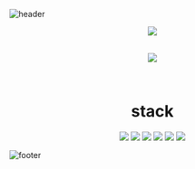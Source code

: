 
![header](https://capsule-render.vercel.app/api?type=waving&color=1f2b6c&height=200&text=LEEJUNGEUN&fontColor=fff&animation=fadeIn)

<p align="center">
  
  <img src="https://github-readme-stats.vercel.app/api?username=middleun&repo=github-readme-stats&theme=outrun&show_icons=true&hide=issues,contribs">
</p>  

<p align="center">

<br>
  <img src="https://github-readme-stats.vercel.app/api/top-langs/?username=middleun&layout=compact&theme=outrun">
</p>  
<br>
<div align="center">
  <h1>stack</h1>
  <img src="https://img.shields.io/badge/html-E34F26?style=for-the-badge&logo=html5&logoColor=white">
  <img src="https://img.shields.io/badge/css-1572B6?style=for-the-badge&logo=css3&logoColor=white">
  <img src="https://img.shields.io/badge/javascript-F7DF1E?style=for-the-badge&logo=javascript&logoColor=black">
  <img src="https://img.shields.io/badge/jquery-0769AD?style=for-the-badge&logo=jquery&logoColor=white">
  <img src="https://img.shields.io/badge/php-777BB4?style=for-the-badge&logo=php&logoColor=white">
  <img src="https://img.shields.io/badge/github-181717?style=for-the-badge&logo=github&logoColor=white">
</div>


![footer](https://capsule-render.vercel.app/api?section=footer&type=waving&color=gradient&color=1f2b6c&height=200)
